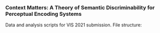 ### Context Matters: A Theory of Semantic Discriminability for Perceptual Encoding Systems

Data and analysis scripts for VIS 2021 submission.
File structure: